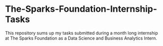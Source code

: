 # The-Sparks-Foundation-Internship-Tasks
This repository sums up my tasks submitted during a month long internship at The Sparks Foundation as a Data Science and Business Analytics Intern.
